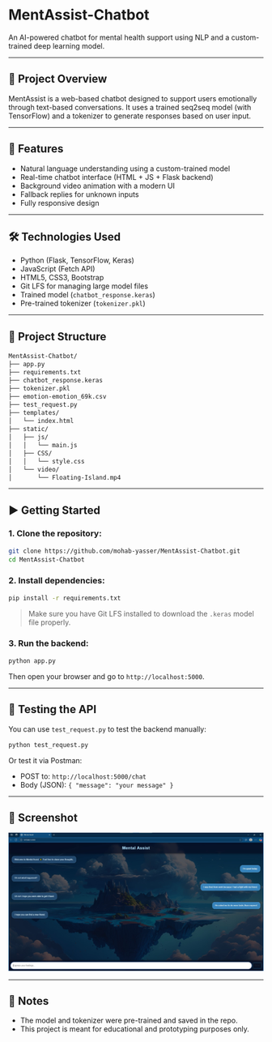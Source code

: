 
# MentAssist-Chatbot

An AI-powered chatbot for mental health support using NLP and a custom-trained deep learning model.

---

## 🧠 Project Overview

MentAssist is a web-based chatbot designed to support users emotionally through text-based conversations. It uses a trained seq2seq model (with TensorFlow) and a tokenizer to generate responses based on user input.

---

## 🚀 Features

- Natural language understanding using a custom-trained model
- Real-time chatbot interface (HTML + JS + Flask backend)
- Background video animation with a modern UI
- Fallback replies for unknown inputs
- Fully responsive design

---

## 🛠️ Technologies Used

- Python (Flask, TensorFlow, Keras)
- JavaScript (Fetch API)
- HTML5, CSS3, Bootstrap
- Git LFS for managing large model files
- Trained model (`chatbot_response.keras`)
- Pre-trained tokenizer (`tokenizer.pkl`)

---

## 📁 Project Structure

```
MentAssist-Chatbot/
├── app.py
├── requirements.txt
├── chatbot_response.keras
├── tokenizer.pkl
├── emotion-emotion_69k.csv
├── test_request.py
├── templates/
│   └── index.html
├── static/
│   ├── js/
│   │   └── main.js
│   ├── CSS/
│   │   └── style.css
│   └── video/
│       └── Floating-Island.mp4
```

---

## ▶️ Getting Started

### 1. Clone the repository:

```bash
git clone https://github.com/mohab-yasser/MentAssist-Chatbot.git
cd MentAssist-Chatbot
```

### 2. Install dependencies:

```bash
pip install -r requirements.txt
```

> Make sure you have Git LFS installed to download the `.keras` model file properly.

### 3. Run the backend:

```bash
python app.py
```

Then open your browser and go to `http://localhost:5000`.

---

## 💬 Testing the API

You can use `test_request.py` to test the backend manually:

```bash
python test_request.py
```

Or test it via Postman:

- POST to: `http://localhost:5000/chat`
- Body (JSON): `{ "message": "your message" }`

---

## 📸 Screenshot

![Chatbot Screenshot](screenshot.jpg)

---

## 📌 Notes

- The model and tokenizer were pre-trained and saved in the repo.
- This project is meant for educational and prototyping purposes only.
